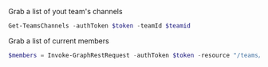 Grab a list of yout team's channels 
```powershell
Get-TeamsChannels -authToken $token -teamId $teamid
```

Grab a list of current members
```powershell
$members = Invoke-GraphRestRequest -authToken $token -resource "/teams/$teamid/members"
```
